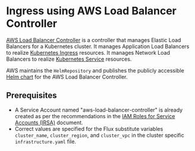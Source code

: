 # Ingress using AWS Load Balancer Controller
[AWS Load Balancer Controller](https://kubernetes-sigs.github.io/aws-load-balancer-controller/v2.2/) is a controller that manages Elastic Load Balancers for a Kubernetes cluster. It manages Application Load Balancers to realize [Kubernetes Ingress](https://kubernetes.io/docs/concepts/services-networking/ingress/) resources.  It manages Network Load Balancers to realize [Kubernetes Service](https://kubernetes.io/docs/concepts/services-networking/service/) resources.

AWS maintains the `HelmRepository` and publishes the publicly accessible [Helm chart](https://github.com/aws/eks-charts/tree/master/stable/aws-load-balancer-controller) for the AWS Load Balancer Controller.

## Prerequisites
* A Service Account named "aws-load-balancer-controller" is already created as per the recommendations in the [IAM Roles for Service Accounts (IRSA)](https://devcloud.swcoe.ge.com/devspace/pages/viewpage.action?pageId=1836988664#IAMRolesforServiceAccounts(IRSA)-Known_Service_AccountsKnownServiceAccounts) document.
* Correct values are specified for the Flux substitute variables `cluster_name`, `cluster_region`, and `cluster_vpc` in the cluster specific `infrastructure.yaml` file.
